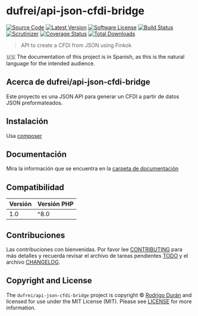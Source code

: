 # dufrei/api-json-cfdi-bridge

[![Source Code][badge-source]][source]
[![Latest Version][badge-release]][release]
[![Software License][badge-license]][license]
[![Build Status][badge-build]][build]
[![Scrutinizer][badge-quality]][quality]
[![Coverage Status][badge-coverage]][coverage]
[![Total Downloads][badge-downloads]][downloads]

> API to create a CFDI from JSON using Finkok

:us: The documentation of this project is in Spanish, as this is the natural language for the intended audience.

## Acerca de dufrei/api-json-cfdi-bridge

Este proyecto es una JSON API para generar un CFDI a partir de datos JSON preformateados.

## Instalación

Usa [composer](https://getcomposer.org/)


## Documentación

Mira la información que se encuentra en la [carpeta de documentación](docs/index.md)

## Compatibilidad

| Versión | Versión PHP |
| ---     | ---         |
| 1.0     | ^8.0        |

## Contribuciones

Las contribuciones con bienvenidas. Por favor lee [CONTRIBUTING][] para más detalles
y recuerda revisar el archivo de tareas pendientes [TODO][] y el archivo [CHANGELOG][].

## Copyright and License

The `dufrei/api-json-cfdi-bridge` project is copyright © [Rodrigo Durán](https://github.com/dufrei/)
and licensed for use under the MIT License (MIT). Please see [LICENSE][] for more information.

[contributing]: https://github.com/dufrei/api-json-cfdi-bridge/blob/main/CONTRIBUTING.md
[changelog]: https://github.com/dufrei/api-json-cfdi-bridge/blob/main/docs/CHANGELOG.md
[todo]: https://github.com/dufrei/api-json-cfdi-bridge/blob/main/docs/TODO.md

[source]: https://github.com/dufrei/api-json-cfdi-bridge
[release]: https://github.com/dufrei/api-json-cfdi-bridge/releases
[license]: https://github.com/dufrei/api-json-cfdi-bridge/blob/main/LICENSE
[build]: https://github.com/dufrei/api-json-cfdi-bridge/actions/workflows/build.yml?query=branch:main
[quality]: https://scrutinizer-ci.com/g/dufrei/api-json-cfdi-bridge/
[coverage]: https://scrutinizer-ci.com/g/dufrei/api-json-cfdi-bridge/code-structure/main/code-coverage/src
[downloads]: https://packagist.org/packages/dufrei/api-json-cfdi-bridge

[badge-source]: http://img.shields.io/badge/source-dufrei/api--json--cfdi--bridge--blue?style=flat-square
[badge-release]: https://img.shields.io/github/release/dufrei/api-json-cfdi-bridge?style=flat-square
[badge-license]: https://img.shields.io/github/license/dufrei/api-json-cfdi-bridge?style=flat-square
[badge-build]: https://img.shields.io/github/workflow/status/dufrei/api-json-cfdi-bridge/build/main?style=flat-square
[badge-quality]: https://img.shields.io/scrutinizer/g/dufrei/api-json-cfdi-bridge/main?style=flat-square
[badge-coverage]: https://img.shields.io/scrutinizer/coverage/g/dufrei/api-json-cfdi-bridge/main?style=flat-square
[badge-downloads]: https://img.shields.io/packagist/dt/dufrei/api-json-cfdi-bridge?style=flat-square
